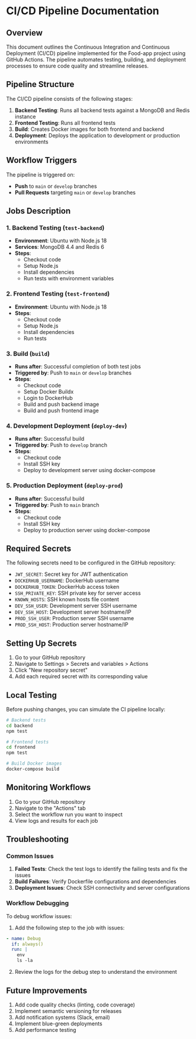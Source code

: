 # CI/CD Pipeline Documentation

## Overview

This document outlines the Continuous Integration and Continuous Deployment (CI/CD) pipeline implemented for the Food-app project using GitHub Actions. The pipeline automates testing, building, and deployment processes to ensure code quality and streamline releases.

## Pipeline Structure

The CI/CD pipeline consists of the following stages:

1. **Backend Testing**: Runs all backend tests against a MongoDB and Redis instance
2. **Frontend Testing**: Runs all frontend tests
3. **Build**: Creates Docker images for both frontend and backend
4. **Deployment**: Deploys the application to development or production environments

## Workflow Triggers

The pipeline is triggered on:
- **Push** to `main` or `develop` branches
- **Pull Requests** targeting `main` or `develop` branches

## Jobs Description

### 1. Backend Testing (`test-backend`)

- **Environment**: Ubuntu with Node.js 18
- **Services**: MongoDB 4.4 and Redis 6
- **Steps**:
  - Checkout code
  - Setup Node.js
  - Install dependencies
  - Run tests with environment variables

### 2. Frontend Testing (`test-frontend`)

- **Environment**: Ubuntu with Node.js 18
- **Steps**:
  - Checkout code
  - Setup Node.js
  - Install dependencies
  - Run tests

### 3. Build (`build`)

- **Runs after**: Successful completion of both test jobs
- **Triggered by**: Push to `main` or `develop` branches
- **Steps**:
  - Checkout code
  - Setup Docker Buildx
  - Login to DockerHub
  - Build and push backend image
  - Build and push frontend image

### 4. Development Deployment (`deploy-dev`)

- **Runs after**: Successful build
- **Triggered by**: Push to `develop` branch
- **Steps**:
  - Checkout code
  - Install SSH key
  - Deploy to development server using docker-compose

### 5. Production Deployment (`deploy-prod`)

- **Runs after**: Successful build
- **Triggered by**: Push to `main` branch
- **Steps**:
  - Checkout code
  - Install SSH key
  - Deploy to production server using docker-compose

## Required Secrets

The following secrets need to be configured in the GitHub repository:

- `JWT_SECRET`: Secret key for JWT authentication
- `DOCKERHUB_USERNAME`: DockerHub username
- `DOCKERHUB_TOKEN`: DockerHub access token
- `SSH_PRIVATE_KEY`: SSH private key for server access
- `KNOWN_HOSTS`: SSH known hosts file content
- `DEV_SSH_USER`: Development server SSH username
- `DEV_SSH_HOST`: Development server hostname/IP
- `PROD_SSH_USER`: Production server SSH username
- `PROD_SSH_HOST`: Production server hostname/IP

## Setting Up Secrets

1. Go to your GitHub repository
2. Navigate to Settings > Secrets and variables > Actions
3. Click "New repository secret"
4. Add each required secret with its corresponding value

## Local Testing

Before pushing changes, you can simulate the CI pipeline locally:

```bash
# Backend tests
cd backend
npm test

# Frontend tests
cd frontend
npm test

# Build Docker images
docker-compose build
```

## Monitoring Workflows

1. Go to your GitHub repository
2. Navigate to the "Actions" tab
3. Select the workflow run you want to inspect
4. View logs and results for each job

## Troubleshooting

### Common Issues

1. **Failed Tests**: Check the test logs to identify the failing tests and fix the issues
2. **Build Failures**: Verify Dockerfile configurations and dependencies
3. **Deployment Issues**: Check SSH connectivity and server configurations

### Workflow Debugging

To debug workflow issues:

1. Add the following step to the job with issues:

```yaml
- name: Debug
  if: always()
  run: |
    env
    ls -la
```

2. Review the logs for the debug step to understand the environment

## Future Improvements

1. Add code quality checks (linting, code coverage)
2. Implement semantic versioning for releases
3. Add notification systems (Slack, email)
4. Implement blue-green deployments
5. Add performance testing